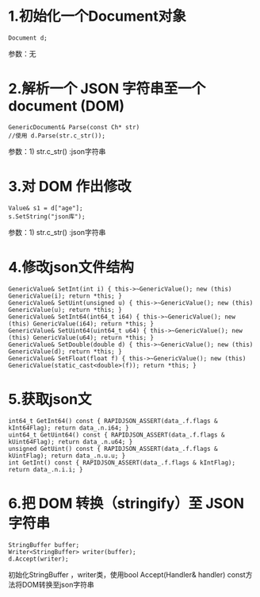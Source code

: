 # 1.初始化一个Document对象
```
Document d;
```
参数：无
# 2.解析一个 JSON 字符串至一个 document (DOM)
```
GenericDocument& Parse(const Ch* str)
//使用 d.Parse(str.c_str());
```
参数：1) str.c_str() :json字符串
# 3.对 DOM 作出修改
```
Value& s1 = d["age"];
s.SetString("json库");
```
参数：1) str.c_str() :json字符串
# 4.修改json文件结构
```
GenericValue& SetInt(int i) { this->~GenericValue(); new (this) GenericValue(i); return *this; }
GenericValue& SetUint(unsigned u) { this->~GenericValue(); new (this) GenericValue(u); return *this; }
GenericValue& SetInt64(int64_t i64) { this->~GenericValue(); new (this) GenericValue(i64); return *this; }
GenericValue& SetUint64(uint64_t u64) { this->~GenericValue(); new (this) GenericValue(u64); return *this; }
GenericValue& SetDouble(double d) { this->~GenericValue(); new (this) GenericValue(d); return *this; }
GenericValue& SetFloat(float f) { this->~GenericValue(); new (this) GenericValue(static_cast<double>(f)); return *this; }
```
# 5.获取json文
```
int64_t GetInt64() const { RAPIDJSON_ASSERT(data_.f.flags & kInt64Flag); return data_.n.i64; }
uint64_t GetUint64() const { RAPIDJSON_ASSERT(data_.f.flags & kUint64Flag); return data_.n.u64; }
unsigned GetUint() const { RAPIDJSON_ASSERT(data_.f.flags & kUintFlag); return data_.n.u.u; }
int GetInt() const { RAPIDJSON_ASSERT(data_.f.flags & kIntFlag); return data_.n.i.i; }
```

# 6.把 DOM 转换（stringify）至 JSON 字符串
```
StringBuffer buffer;
Writer<StringBuffer> writer(buffer);
d.Accept(writer);
```
初始化StringBuffer ，writer类，使用bool Accept(Handler& handler) const方法将DOM转换至json字符串
